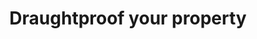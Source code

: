 ---
layout: link
link_url: https://www.historicenvironment.scot/advice-and-support/your-property/saving-energy-in-traditional-buildings/draught-proof-your-property/
title: Draughtproof your property
source: Historic Environment Scotland
card: Draughtproof the building
petal: 
task: 
---